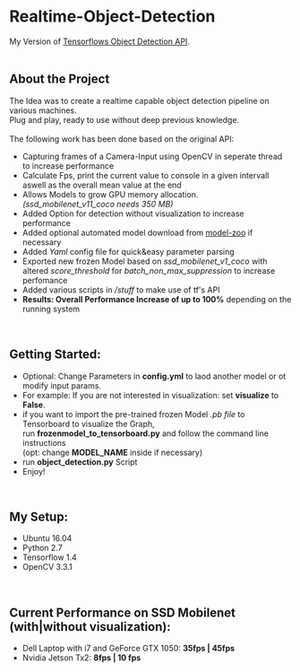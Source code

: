 # Realtime-Object-Detection
My Version of [Tensorflows Object Detection API](https://github.com/tensorflow/models/tree/master/research/object_detection).<br />
<br />

## About the Project
The Idea was to create a realtime capable object detection pipeline on various machines. <br />
Plug and play, ready to use without deep previous knowledge.<br /> <br />
The following work has been done based on the original API:
- Capturing frames of a Camera-Input using OpenCV in seperate thread to increase performance
- Calculate Fps, print the current value to console in a given intervall aswell as the overall mean value at the end
- Allows Models to grow GPU memory allocation. *(ssd_mobilenet_v11_coco needs 350 MB)*
- Added Option for detection without visualization to increase performance
- Added optional automated model download from [model-zoo](https://github.com/tensorflow/models/blob/master/research/object_detection/g3doc/detection_model_zoo.md) if necessary
- Added *Yaml* config file for quick&easy parameter parsing
- Exported new frozen Model based on *ssd_mobilenet_v1_coco* with altered *score_threshold* for *batch_non_max_suppression* to increase perfomance
- Added various scripts in */stuff* to make use of tf's API
- **Results: Overall Performance Increase of up to 100%** depending on the running system
<br />

## Getting Started:  
- Optional: Change Parameters in **config.yml** to laod another model or ot modify input params.
- For example: If you are not interested in visualization: set **visualize** to **False**. <br />
- if you want to import the pre-trained frozen Model *.pb file* to Tensorboard to visualize the Graph, <br />
run **frozenmodel_to_tensorboard.py** and follow the command line instructions <br />
(opt: change **MODEL_NAME**  inside if necessary)
- run **object_detection.py** Script  <br />
- Enjoy!
<br />

## My Setup:
- Ubuntu 16.04
- Python 2.7
- Tensorflow 1.4
- OpenCV 3.3.1
 <br />

## Current Performance on SSD Mobilenet (with|without visualization):
- Dell Laptop with i7 and GeForce GTX 1050: **35fps | 45fps**
- Nvidia Jetson Tx2: **8fps | 10 fps**
 <br />
